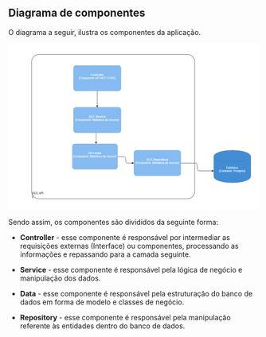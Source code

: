 ## Diagrama de componentes

O diagrama a seguir, ilustra os componentes da aplicação.


![](diagramas/c4_componente.png)

Sendo assim, os componentes são divididos da seguinte forma:

* **Controller** - esse componente é responsável por intermediar as requisições externas (Interface) ou componentes, processando as informações e repassando para a camada seguinte.

* **Service** - esse componente é responsável pela lógica de negócio e manipulação dos dados.

* **Data** - esse componente é responsável pela estruturação do banco de dados em forma de modelo e classes de negócio.

* **Repository** - esse componente é responsável pela manipulação referente às entidades dentro do banco de dados.

